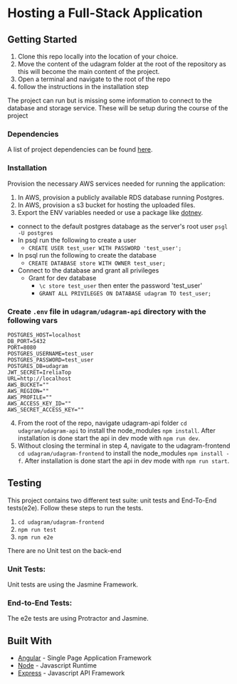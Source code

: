# Hosting a Full-Stack Application

## Getting Started

1. Clone this repo locally into the location of your choice.
1. Move the content of the udagram folder at the root of the repository as this will become the main content of the project.
1. Open a terminal and navigate to the root of the repo
1. follow the instructions in the installation step

The project can run but is missing some information to connect to the database and storage service. These will be setup during the course of the project

### Dependencies
A list of project dependencies can be found [here](docs/dependencies.md).

### Installation

Provision the necessary AWS services needed for running the application:

1. In AWS, provision a publicly available RDS database running Postgres.
2. In AWS, provision a s3 bucket for hosting the uploaded files.
3. Export the ENV variables needed or use a package like [dotnev](https://www.npmjs.com/package/dotenv).
- connect to the default postgres databage as the server's root user `psgl -U postgres`
- In psql run the following to create a user
    - `CREATE USER test_user WITH PASSWORD 'test_user';`
- In psql run the following to create the database
    - `CREATE DATABASE store WITH OWNER test_user;`
- Connect to the database and grant all privileges
    - Grant for dev database
        - `\c store test_user` then enter the password 'test_user'
        - `GRANT ALL PRIVILEGES ON DATABASE udagram TO test_user;`
### Create  `.env` file in `udagram/udagram-api` directory with the following vars
```
POSTGRES_HOST=localhost
DB_PORT=5432
PORT=8080
POSTGRES_USERNAME=test_user
POSTGRES_PASSWORD=test_user
POSTGRES_DB=udagram
JWT_SECRET=IreliaTop
URL=http://localhost
AWS_BUCKET=""
AWS_REGION=""
AWS_PROFILE=""
AWS_ACCESS_KEY_ID=""
AWS_SECRET_ACCESS_KEY=""
```
4. From the root of the repo, navigate udagram-api folder `cd udagram/udagram-api` to install the node_modules `npm install`. After installation is done start the api in dev mode with `npm run dev`.
5. Without closing the terminal in step 4, navigate to the udagram-frontend `cd udagram/udagram-frontend` to install the node_modules `npm install -f`. After installation is done start the api in dev mode with `npm run start`.

## Testing

This project contains two different test suite: unit tests and End-To-End tests(e2e). Follow these steps to run the tests.

1. `cd udagram/udagram-frontend`
1. `npm run test`
1. `npm run e2e`

There are no Unit test on the back-end

### Unit Tests:

Unit tests are using the Jasmine Framework.

### End-to-End Tests:

The e2e tests are using Protractor and Jasmine.

## Built With

- [Angular](https://angular.io/) - Single Page Application Framework
- [Node](https://nodejs.org) - Javascript Runtime
- [Express](https://expressjs.com/) - Javascript API Framework
